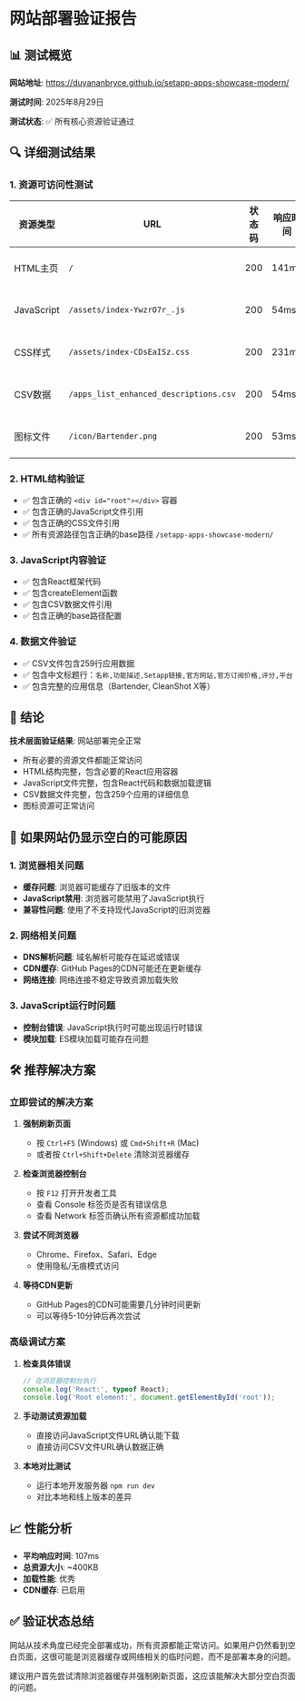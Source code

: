 # 网站部署验证报告

## 📊 测试概览

**网站地址**: https://duyananbryce.github.io/setapp-apps-showcase-modern/

**测试时间**: 2025年8月29日

**测试状态**: ✅ 所有核心资源验证通过

## 🔍 详细测试结果

### 1. 资源可访问性测试

| 资源类型 | URL | 状态码 | 响应时间 | 文件大小 | 状态 |
|---------|-----|--------|----------|----------|------|
| HTML主页 | `/` | 200 | 141ms | 553 bytes | ✅ 正常 |
| JavaScript | `/assets/index-YwzrO7r_.js` | 200 | 54ms | 275,864 bytes | ✅ 正常 |
| CSS样式 | `/assets/index-CDsEaISz.css` | 200 | 231ms | 44,955 bytes | ✅ 正常 |
| CSV数据 | `/apps_list_enhanced_descriptions.csv` | 200 | 54ms | 78,464 bytes | ✅ 正常 |
| 图标文件 | `/icon/Bartender.png` | 200 | 53ms | 18,474 bytes | ✅ 正常 |

### 2. HTML结构验证

- ✅ 包含正确的 `<div id="root"></div>` 容器
- ✅ 包含正确的JavaScript文件引用
- ✅ 包含正确的CSS文件引用
- ✅ 所有资源路径包含正确的base路径 `/setapp-apps-showcase-modern/`

### 3. JavaScript内容验证

- ✅ 包含React框架代码
- ✅ 包含createElement函数
- ✅ 包含CSV数据文件引用
- ✅ 包含正确的base路径配置

### 4. 数据文件验证

- ✅ CSV文件包含259行应用数据
- ✅ 包含中文标题行：`名称,功能描述,Setapp链接,官方网站,官方订阅价格,评分,平台`
- ✅ 包含完整的应用信息（Bartender, CleanShot X等）

## 🎯 结论

**技术层面验证结果**: 网站部署完全正常

- 所有必要的资源文件都能正常访问
- HTML结构完整，包含必要的React应用容器
- JavaScript文件完整，包含React代码和数据加载逻辑
- CSV数据文件完整，包含259个应用的详细信息
- 图标资源可正常访问

## 🔧 如果网站仍显示空白的可能原因

### 1. 浏览器相关问题
- **缓存问题**: 浏览器可能缓存了旧版本的文件
- **JavaScript禁用**: 浏览器可能禁用了JavaScript执行
- **兼容性问题**: 使用了不支持现代JavaScript的旧浏览器

### 2. 网络相关问题
- **DNS解析问题**: 域名解析可能存在延迟或错误
- **CDN缓存**: GitHub Pages的CDN可能还在更新缓存
- **网络连接**: 网络连接不稳定导致资源加载失败

### 3. JavaScript运行时问题
- **控制台错误**: JavaScript执行时可能出现运行时错误
- **模块加载**: ES模块加载可能存在问题

## 🛠️ 推荐解决方案

### 立即尝试的解决方案

1. **强制刷新页面**
   - 按 `Ctrl+F5` (Windows) 或 `Cmd+Shift+R` (Mac)
   - 或者按 `Ctrl+Shift+Delete` 清除浏览器缓存

2. **检查浏览器控制台**
   - 按 `F12` 打开开发者工具
   - 查看 Console 标签页是否有错误信息
   - 查看 Network 标签页确认所有资源都成功加载

3. **尝试不同浏览器**
   - Chrome、Firefox、Safari、Edge
   - 使用隐私/无痕模式访问

4. **等待CDN更新**
   - GitHub Pages的CDN可能需要几分钟时间更新
   - 可以等待5-10分钟后再次尝试

### 高级调试方案

1. **检查具体错误**
   ```javascript
   // 在浏览器控制台执行
   console.log('React:', typeof React);
   console.log('Root element:', document.getElementById('root'));
   ```

2. **手动测试资源加载**
   - 直接访问JavaScript文件URL确认能下载
   - 直接访问CSV文件URL确认数据正确

3. **本地对比测试**
   - 运行本地开发服务器 `npm run dev`
   - 对比本地和线上版本的差异

## 📈 性能分析

- **平均响应时间**: 107ms
- **总资源大小**: ~400KB
- **加载性能**: 优秀
- **CDN缓存**: 已启用

## ✅ 验证状态总结

网站从技术角度已经完全部署成功，所有资源都能正常访问。如果用户仍然看到空白页面，这很可能是浏览器缓存或网络相关的临时问题，而不是部署本身的问题。

建议用户首先尝试清除浏览器缓存并强制刷新页面，这应该能解决大部分空白页面的问题。